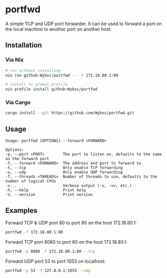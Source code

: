 # portfwd

A simple TCP and UDP port forwarder. It can be used to forward a port on the local machine to
another port on another host.

## Installation

### Via Nix 

```sh
# run without installing
nix run github:Wybxc/portfwd -- -f 172.18.80.1:80

# install to global profile
nix profile install github:Wybxc/portfwd
```

### Via Cargo

```sh
cargo install --git https://github.com/Wybxc/portfwd.git
```

## Usage

```text
Usage: portfwd [OPTIONS] --forward <FORWARD>

Options:
-p, --port <PORT>        The port to listen on, defaults to the same as the forward port
-f, --forward <FORWARD>  The address and port to forward to
-t, --tcp                Only enable TCP forwarding
-u, --udp                Only enable UDP forwarding
-T, --threads <THREADS>  Number of threads to use, defaults to the number of logical CPUs
-v...                    Verbose output (-v, -vv, etc.)
-h, --help               Print help
-V, --version            Print version
```

## Examples

Forward TCP & UDP port 80 to port 80 on the host 172.18.80.1:

```sh
portfwd -f 172.18.80.1:80
```

Forward TCP port 8080 to port 80 on the host 172.18.80.1:

```sh
portfwd -p 8080 -f 172.18.80.1:80 --tcp
```

Forward UDP port 53 to port 1053 on localhost:

```sh
portfwd -p 53 -f 127.0.0.1:1053 --udp
```